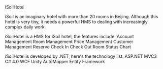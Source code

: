 iSoilHotel

iSoil is an imaginary hotel with more than 20 rooms in Beijing.
Although this hotel is very tiny, it needs a powerful HMS to dealing with increasingly complex daily work.

iSoilHotel is a HMS for iSoil hotel, the features include:
Account Management
Room Management
Price Management
Customer Management
Reserve
Check In
Check Out
Room Status Chart

iSoilHotel is developed by .NET, here's the technology list:
ASP.NET MVC3
C# 4.0
WCF
Unity
AutoMapper
Entity Framework
